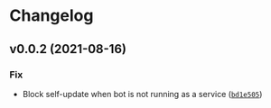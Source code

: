 # Changelog

<!--next-version-placeholder-->

## v0.0.2 (2021-08-16)
### Fix
* Block self-update when bot is not running as a service ([`bd1e505`](https://github.com/jdobes/k3s-slack-bot/commit/bd1e505862dc81769b2713e0d821c5cc5814272a))
